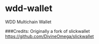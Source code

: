 # wdd-wallet
WDD Multichain Wallet

###Credits:
Originally a fork of slickwallet  
https://github.com/DivineOmega/slickwallet

